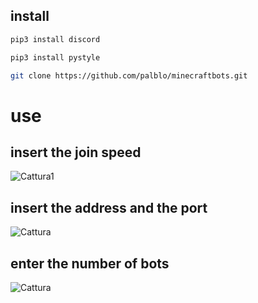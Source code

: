 ## install
```sh
pip3 install discord
```
```sh
pip3 install pystyle
```
```sh
git clone https://github.com/palblo/minecraftbots.git
 ```
 
# use
## insert the join speed
![Cattura1](https://user-images.githubusercontent.com/100297632/169595808-f5b22789-f5e7-442a-afd0-d62d4a78568b.PNG)

## insert the address and the port
![Cattura](https://user-images.githubusercontent.com/100297632/169596060-d04658a2-58e1-4850-a668-6dc1f34e22c8.PNG)

## enter the number of bots
![Cattura](https://user-images.githubusercontent.com/100297632/169595847-e8ed892a-1dc7-4568-a3c2-3cea87d01a69.PNG)

